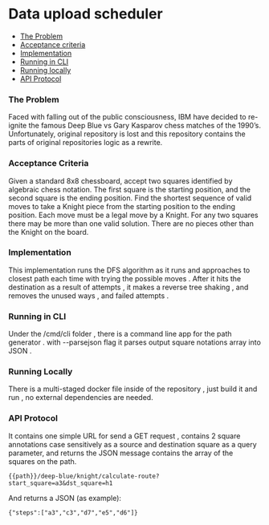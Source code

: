 # Data upload scheduler

* [The Problem](#the-problem) 
* [Acceptance criteria](#acceptance-criteria)  
* [Implementation](#implementation) 
* [Running in CLI](#running-in-cli)
* [Running locally](#running-locally) 
* [API Protocol](#API-protocol) 

### The Problem
Faced with falling out of the public consciousness, IBM have decided to re-ignite the
famous Deep Blue vs Gary Kasparov chess matches of the 1990’s. Unfortunately, original 
repository is lost and this repository contains the parts of original repositories logic 
as a rewrite.

### Acceptance Criteria
Given a standard 8x8 chessboard, accept two squares identified by algebraic chess
notation. The first square is the starting position, and the second square is the ending
position. Find the shortest sequence of valid moves to take a Knight piece from the
starting position to the ending position. Each move must be a legal move by a Knight.
For any two squares there may be more than one valid solution. There are no pieces
other than the Knight on the board.

### Implementation
This implementation runs the DFS algorithm as it runs and approaches to closest path each time
with trying the possible moves . After it hits the destination as a result of attempts , it makes
a reverse tree shaking , and removes the unused ways , and failed attempts .

### Running in CLI
Under the /cmd/cli folder , there is a command line app for the path generator . with --parsejson flag
it parses output square notations array into JSON . 

### Running Locally
There is a multi-staged docker file inside of the repository , just build it and run , no external dependencies are needed.

### API Protocol
It contains one simple URL for send a GET request , contains 2 square annotations case sensitively as a source and destination square as a query parameter, and returns the JSON
message contains the array of the squares on the path.

    {{path}}/deep-blue/knight/calculate-route?start_square=a3&dst_square=h1

And returns a JSON (as example):

    {"steps":["a3","c3","d7","e5","d6"]}

